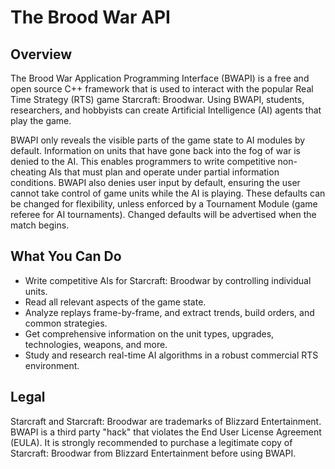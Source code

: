# The Brood War API #

## Overview ##

The Brood War Application Programming Interface (BWAPI) is a free and open source C++ framework that is 
used to interact with the popular Real Time Strategy (RTS) game Starcraft: Broodwar. Using BWAPI, 
students, researchers, and hobbyists can create Artificial Intelligence (AI) agents that play the game.

BWAPI only reveals the visible parts of the game state to AI modules by default. Information on units 
that have gone back into the fog of war is denied to the AI. This enables programmers to write competitive 
non-cheating AIs that must plan and operate under partial information conditions. BWAPI also denies 
user input by default, ensuring the user cannot take control of game units while the AI is playing. 
These defaults can be changed for flexibility, unless enforced by a Tournament Module (game referee for 
AI tournaments). Changed defaults will be advertised when the match begins.

## What You Can Do ##

 - Write competitive AIs for Starcraft: Broodwar by controlling individual units.
 - Read all relevant aspects of the game state.
 - Analyze replays frame-by-frame, and extract trends, build orders, and common strategies.
 - Get comprehensive information on the unit types, upgrades, technologies, weapons, and more.
 - Study and research real-time AI algorithms in a robust commercial RTS environment.
 
## Legal ##
Starcraft and Starcraft: Broodwar are trademarks of Blizzard Entertainment. BWAPI is a third party 
"hack" that violates the End User License Agreement (EULA). It is strongly recommended to purchase 
a legitimate copy of Starcraft: Broodwar from Blizzard Entertainment before using BWAPI.
